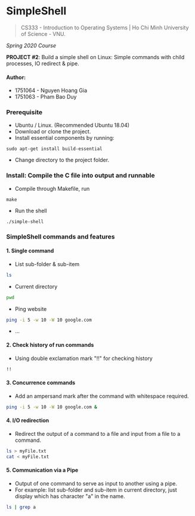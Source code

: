# SimpleShell
> CS333 - Introduction to Operating Systems | Ho Chi Minh University of Science - VNU.

*Spring 2020 Course*

**PROJECT #2**: Build a simple shell on Linux: Simple commands with child processes, IO redirect &amp; pipe.

#### Author:
- 1751064 - Nguyen Hoang Gia 
- 1751063 - Pham Bao Duy


### Prerequisite
- Ubuntu / Linux. (Recommended Ubuntu 18.04)
- Download or clone the project.
- Install essential components by running:
```shell
sudo apt-get install build-essential
```
- Change directory to the project folder.

### Install: Compile the C file into output and runnable
- Compile through Makefile, run
```shell
make
```
- Run the shell
```shell
./simple-shell
```


### SimpleShell commands and features
#### 1. Single command
- List sub-folder & sub-item
```bash
ls
```
- Current directory
```bash
pwd
```
- Ping website
```bash
ping -i 5 -w 10 -W 10 google.com
```
- ...

#### 2. Check history of run commands
- Using double exclamation mark "!!" for checking history
```bash
!!
```

#### 3. Concurrence commands
- Add an ampersand mark after the command with whitespace required.
```bash
ping -i 5 -w 10 -W 10 google.com &
```

#### 4. I/O redirection
- Redirect the output of a command to a file and input from a file to a command.
```bash
ls > myFile.txt
cat < myFile.txt
```

#### 5. Communication via a Pipe
- Output of one command to serve as input to another using a pipe.
- For example: list sub-folder and sub-item in current directory, just display which has character "a" in the name.
```bash
ls | grep a
```
